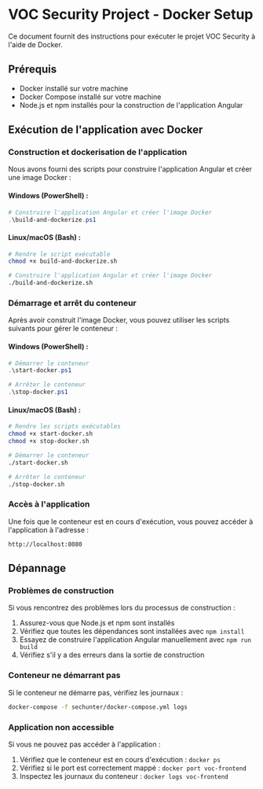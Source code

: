 # VOC Security Project - Docker Setup

Ce document fournit des instructions pour exécuter le projet VOC Security à l'aide de Docker.

## Prérequis

- Docker installé sur votre machine
- Docker Compose installé sur votre machine
- Node.js et npm installés pour la construction de l'application Angular

## Exécution de l'application avec Docker

### Construction et dockerisation de l'application

Nous avons fourni des scripts pour construire l'application Angular et créer une image Docker :

#### Windows (PowerShell) :

```powershell
# Construire l'application Angular et créer l'image Docker
.\build-and-dockerize.ps1
```

#### Linux/macOS (Bash) :

```bash
# Rendre le script exécutable
chmod +x build-and-dockerize.sh

# Construire l'application Angular et créer l'image Docker
./build-and-dockerize.sh
```

### Démarrage et arrêt du conteneur

Après avoir construit l'image Docker, vous pouvez utiliser les scripts suivants pour gérer le conteneur :

#### Windows (PowerShell) :

```powershell
# Démarrer le conteneur
.\start-docker.ps1

# Arrêter le conteneur
.\stop-docker.ps1
```

#### Linux/macOS (Bash) :

```bash
# Rendre les scripts exécutables
chmod +x start-docker.sh
chmod +x stop-docker.sh

# Démarrer le conteneur
./start-docker.sh

# Arrêter le conteneur
./stop-docker.sh
```

### Accès à l'application

Une fois que le conteneur est en cours d'exécution, vous pouvez accéder à l'application à l'adresse :

```
http://localhost:8080
```

## Dépannage

### Problèmes de construction

Si vous rencontrez des problèmes lors du processus de construction :

1. Assurez-vous que Node.js et npm sont installés
2. Vérifiez que toutes les dépendances sont installées avec `npm install`
3. Essayez de construire l'application Angular manuellement avec `npm run build`
4. Vérifiez s'il y a des erreurs dans la sortie de construction

### Conteneur ne démarrant pas

Si le conteneur ne démarre pas, vérifiez les journaux :

```bash
docker-compose -f sechunter/docker-compose.yml logs
```

### Application non accessible

Si vous ne pouvez pas accéder à l'application :
1. Vérifiez que le conteneur est en cours d'exécution : `docker ps`
2. Vérifiez si le port est correctement mappé : `docker port voc-frontend`
3. Inspectez les journaux du conteneur : `docker logs voc-frontend`
